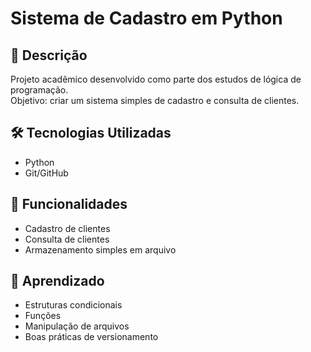 # Sistema de Cadastro em Python

## 📌 Descrição
Projeto acadêmico desenvolvido como parte dos estudos de lógica de programação.  
Objetivo: criar um sistema simples de cadastro e consulta de clientes.

## 🛠️ Tecnologias Utilizadas
- Python
- Git/GitHub

## 🚀 Funcionalidades
- Cadastro de clientes
- Consulta de clientes
- Armazenamento simples em arquivo

## 🎯 Aprendizado
- Estruturas condicionais
- Funções
- Manipulação de arquivos
- Boas práticas de versionamento

